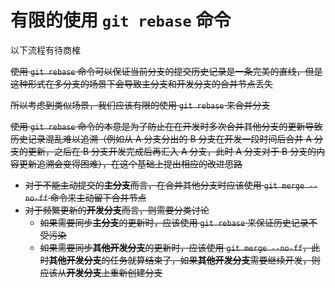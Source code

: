 # 有限的使用 `git rebase` 命令

以下流程有待商榷

~~使用 `git rebase` 命令可以保证当前分支的提交历史记录是一条完美的直线，但是这种形式在多分支的场景下会导致主分支和开发分支的合并节点丢失~~

~~所以考虑到类似场景，我们应该有限的使用 `git rebase` 来合并分支~~

~~使用 `git rebase` 命令的本意是为了防止在在开发时多次合并其他分支的更新导致历史记录混乱难以追溯（例如从 A 分支分出的 B 分支在开发一段时间后合并 A 分支的更新，之后在 B 分支开发完成后再汇入 A 分支，此时 A 分支对于 B 分支的内容更新追溯会变得困难），在这个基础上提出相应的改进思路~~

- ~~对于不能主动提交的**主分支**而言，在合并其他分支时应该使用 `git merge --no-ff` 命令来主动留下合并节点~~
- ~~对于频繁更新的**开发分支**而言，则需要分类讨论~~
  - ~~如果需要同步**主分支**的更新时，应该使用 `git rebase` 来保证历史记录不受污染~~
  - ~~如果需要同步**其他开发分支**的更新时，应该使用 `git merge --no-ff`，此时**其他开发分支**的任务就算结束了，如果**其他开发分支**需要继续开发，则应该从**开发分支**上重新创建分支~~
